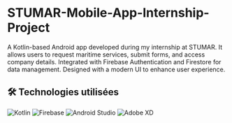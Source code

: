 # STUMAR-Mobile-App-Internship-Project
A Kotlin-based Android app developed during my internship at STUMAR. It allows users to request maritime services, submit forms, and access company details. Integrated with Firebase Authentication and Firestore for data management. Designed with a modern UI to enhance user experience.

## 🛠️ Technologies utilisées

![Kotlin](https://img.shields.io/badge/Kotlin-0095D5?logo=kotlin&logoColor=white&style=flat)
![Firebase](https://img.shields.io/badge/Firebase-FFCA28?logo=firebase&logoColor=black&style=flat)
![Android Studio](https://img.shields.io/badge/Android%20Studio-3DDC84?logo=android-studio&logoColor=white&style=flat)
![Adobe XD](https://img.shields.io/badge/Adobe%20XD-FF61F6?logo=adobe-xd&logoColor=white&style=flat)
